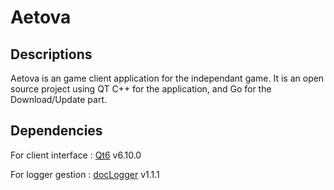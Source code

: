 # Aetova

## Descriptions

Aetova is an game client application for the independant game. It is an open source project using QT C++ for the application, and Go for the Download/Update part.

## Dependencies

For client interface : [Qt6](https://www.qt.io/product/qt6) v6.10.0

For logger gestion : [docLogger](https://github.com/RyuTatsukiSama/docLogger) v1.1.1
